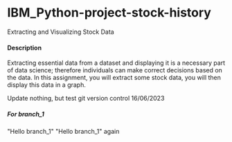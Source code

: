 # IBM_Python-project-stock-history

Extracting and Visualizing Stock Data
#### Description
Extracting essential data from a dataset and displaying it is a necessary part of data science; therefore individuals can make correct decisions based on the data. In this assignment, you will extract some stock data, you will then display this data in a graph.

Update nothing, but test git version control 16/06/2023

##### For branch_1
"Hello branch_1"
"Hello branch_1" again